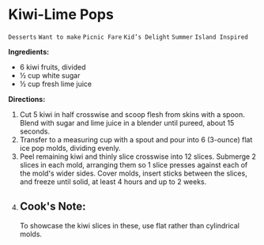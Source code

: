 # Kiwi-Lime Pops

`Desserts` `Want to make` `Picnic Fare` `Kid’s Delight` `Summer` `Island Inspired`

**Ingredients:**

- 6 kiwi fruits, divided
- ½ cup white sugar
- ½ cup fresh lime juice

**Directions:**

1. Cut 5 kiwi in half crosswise and scoop flesh from skins with a spoon. Blend with sugar and lime juice in a blender until pureed, about 15 seconds.
2. Transfer to a measuring cup with a spout and pour into 6 (3-ounce) flat ice pop molds, dividing evenly.
3. Peel remaining kiwi and thinly slice crosswise into 12 slices. Submerge 2 slices in each mold, arranging them so 1 slice presses against each of the mold's wider sides. Cover molds, insert sticks between the slices, and freeze until solid, at least 4 hours and up to 2 weeks.
4. ## **Cook's Note:**
    To showcase the kiwi slices in these, use flat rather than cylindrical molds.
